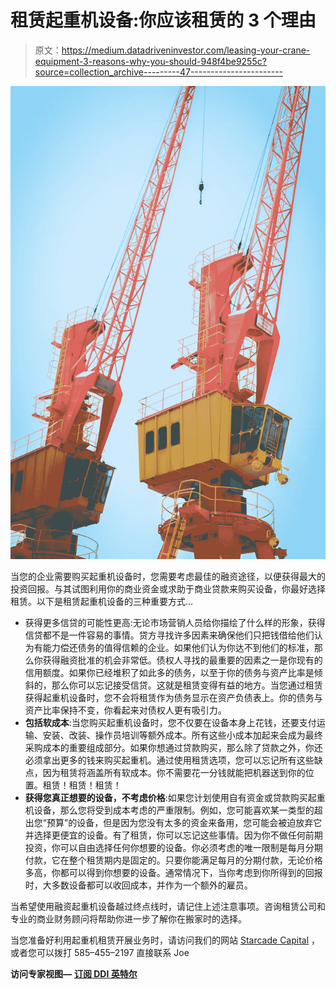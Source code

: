 # 租赁起重机设备:你应该租赁的 3 个理由

> 原文：<https://medium.datadriveninvestor.com/leasing-your-crane-equipment-3-reasons-why-you-should-948f4be9255c?source=collection_archive---------47----------------------->

![](img/bcdda7c1d47325abba9a9ab0256d42c8.png)

当您的企业需要购买起重机设备时，您需要考虑最佳的融资途径，以便获得最大的投资回报。与其试图利用你的商业资金或求助于商业贷款来购买设备，你最好选择租赁。以下是租赁起重机设备的三种重要方式…

*   获得更多信贷的可能性更高:无论市场营销人员给你描绘了什么样的形象，获得信贷都不是一件容易的事情。贷方寻找许多因素来确保他们只把钱借给他们认为有能力偿还债务的值得信赖的企业。如果他们认为你达不到他们的标准，那么你获得融资批准的机会非常低。债权人寻找的最重要的因素之一是你现有的信用额度。如果你已经堆积了如此多的债务，以至于你的债务与资产比率是倾斜的，那么你可以忘记接受信贷。这就是租赁变得有益的地方。当您通过租赁获得起重机设备时，您不会将租赁作为债务显示在资产负债表上。你的债务与资产比率保持不变，你看起来对债权人更有吸引力。
*   **包括软成本**:当您购买起重机设备时，您不仅要在设备本身上花钱，还要支付运输、安装、改装、操作员培训等额外成本。所有这些小成本加起来会成为最终采购成本的重要组成部分。如果你想通过贷款购买，那么除了贷款之外，你还必须拿出更多的钱来购买起重机。通过使用租赁选项，您可以忘记所有这些缺点，因为租赁将涵盖所有软成本。你不需要花一分钱就能把机器送到你的位置。租赁！租赁！租赁！
*   **获得您真正想要的设备，不考虑价格**:如果您计划使用自有资金或贷款购买起重机设备，那么您将受到成本考虑的严重限制。例如，您可能喜欢某一类型的超出您“预算”的设备，但是因为您没有太多的资金来备用，您可能会被迫放弃它并选择更便宜的设备。有了租赁，你可以忘记这些事情。因为你不做任何前期投资，你可以自由选择任何你想要的设备。你必须考虑的唯一限制是每月分期付款，它在整个租赁期内是固定的。只要你能满足每月的分期付款，无论价格多高，你都可以得到你想要的设备。通常情况下，当你考虑到你所得到的回报时，大多数设备都可以收回成本，并作为一个额外的雇员。

当希望使用融资起重机设备越过终点线时，请记住上述注意事项。咨询租赁公司和专业的商业财务顾问将帮助你进一步了解你在搬家时的选择。

当您准备好利用起重机租赁开展业务时，请访问我们的网站 [Starcade Capital](http://www.starcadecapital.com) ，或者您可以拨打 585–455–2197 直接联系 Joe

**访问专家视图—** [**订阅 DDI 英特尔**](https://datadriveninvestor.com/ddi-intel)